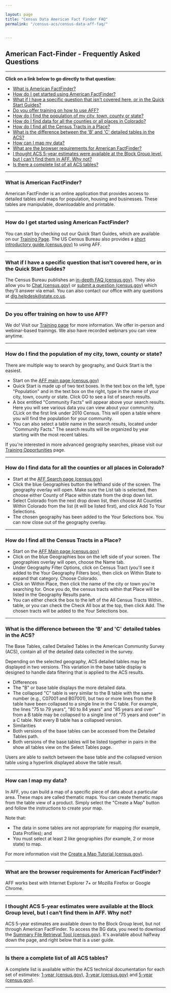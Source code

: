 ```yaml
---

layout: page
title: "Census Data American Fact Finder FAQ"
permalink: "/census-acs/census-data-aff-faq/"

    
---
```


## American Fact-Finder - Frequently Asked Questions

- - -

**Click on a link below to go directly to that question:**

- [What is American FactFinder?](#what-is-american-factfinder)
- [How do I get started using American FactFinder?](#how-do-i-get-started-using-american-factfinder)
- [What if I have a specific question that isn\'t covered here, or in the Quick Start Guides?](#what-if-i-have-a-specific-question-that-isnt-covered-here-or-in-the-quick-start-guides)
- [Do you offer training on how to use AFF?](#do-you-offer-training-on-how-to-use-aff)
- [How do I find the population of my city, town, county or state?](#how-do-i-find-the-population-of-my-city-town-county-or-state)
- [How do I find data for all the counties or all places in Colorado?](#how-do-i-find-data-for-all-the-counties-or-all-places-in-colorado)
- [How do I find all the Census Tracts in a Place?](#how-do-i-find-all-the-census-tracts-in-a-place)
- [What is the difference between the \'B\' and \'C\' detailed tables in the ACS?](#what-is-the-difference-between-the-b-and-c-detailed-tables-in-the-acs)
- [How can I map my data?](#how-can-i-map-my-data)
- [What are the browser requirements for American FactFinder?](#what-are-the-browser-requirements-for-american-factfinder)
- [I thought ACS 5-year estimates were available at the Block Group level, but I can\'t find them in AFF. Why not?](#i-thought-acs-5-year-estimates-were-available-at-the-block-group-level-but-i-cant-find-them-in-aff-why-not)
- [Is there a complete list of all ACS tables?](#is-there-a-complete-list-of-all-acs-tables)

---

### What is American FactFinder?

American FactFinder is an online application that provides access to detailed tables and maps for population, housing and businesses. These tables are manipulable, downloadable and printable.

- - -

### How do I get started using American FactFinder?

You can start by checking out our Quick Start Guides, which are available on our [Training Page](/demography/training#training). The US Census Bureau also provides a [short introductory guide (census.gov)](http://factfinder.census.gov/faces/nav/jsf/pages/index.xhtml) to using AFF.

- - -

### What if I have a specific question that isn\'t covered here, or in the Quick Start Guides?

The Census Bureau publishes an [in-depth FAQ (census.gov)](https://ask.census.gov/faq.php?dept=769&id=5000). They also allow you to [Chat (census.gov)](https://ask.census.gov/chat/phplive.php?d=1) or [submit a question (census.gov)](https://ask.census.gov/newrequest.php) which they\'ll answer via email. You can also contact our office with any questions at [dlg.helpdesk@state.co.us](mailto:dlg.helpdesk@state.co.us).

- - -

### Do you offer training on how to use AFF?

We do! Visit our [Training page](/demography/training#training) for more information. We offer in-person and webinar-based trainings. We also have recorded webinars you can view anytime.

- - -

### How do I find the population of my city, town, county or state?

There are multiple way to search by geography, and Quick Start is the easiest.

- Start on the [AFF main page (census.gov)](http://factfinder2.census.gov/)
- Quick Start is made up of two text boxes. In the text box on the left, type \"Population\" and in the text box on the right, type in the name of your city, town, county or state. Click GO to see a list of search results.
- A box entitled \"Community Facts\" will appear above your search results. Here you will see various data you can view about your community. CLick on the first link under 2010 Census. This will open a table where you will find the population for your community.
- You can also select a table name in the search results, located under \"Community Facts.\" The search results will be organized by year starting with the most recent tables.

If you\'re interested in more advanced geography searches, please visit our [Training Opportunities](/demography/training#training) page.

- - -

### How do I find data for all the counties or all places in Colorado?

- Start at the [AFF Search page (census.gov)](http://factfinder2.census.gov/faces/nav/jsf/pages/searchresults.xhtml?refresh=t)
- Click the blue Geographies button the lefthand side of the screen. The geography overlay will open. Make sure the List tab is selected, then choose either County of Place within state from the drop down list.
- Select Colorado from the next drop down list, then choose All Counties Within Colorado from the list (it will be listed first), and click Add To Your Selections.
- The chosen geography has been added to the Your Selections box. You can now close out of the geography overlay.

- - -

### How do I find all the Census Tracts in a Place?

- Start on the [AFF Main page (census.gov)](http://factfinder2.census.gov/faces/nav/jsf/pages/index.xhtml)
- Click on the blue Geographies box on the left side of your screen. The geographies overlay will open, choose the Name tab.
- Under Geography Filter Options, click on Census Tract (you\'ll see it added to the Your Geography Filters box), then click on Within State to expand that category. Choose Colorado.
- Click on Within Place, then click the name of the city or town you\'re searching for. Once you do, the census tracts within that Place will be listed in the Geography Results pane.
- You can either check the box to the left of the All Census Tracts Within.. table, or you can check the Check All box at the top, then click Add. The chosen tracts will be added to the Your Selections box.

- - -

### What is the difference between the \'B\' and \'C\' detailed tables in the ACS?

The Base Tables, called Detailed Tables in the American Community Survey (ACS), contain all of the detailed data collected in the survey.

Depending on the selected geography, ACS detailed tables may be displayed in two versions. This variation in the base table display is designed to handle data filtering that is applied to the ACS results.

- Differences
 - The \"B\" or base table displays the more detailed data.
 - The collapsed \"C\" table is very similar to the B table with the same number (e.g., C07001 and B07001), but two or more lines from the B table have been collapsed to a single line in the C table. For example, the lines \"75 to 79 years\", \"80 to 84 years\" and \"85 years and over\" from a B table may be collapsed to a single line of \"75 years and over\" in a C table. Not every B table has a collapsed version.
- Similarities
 - Both versions of the base tables can be accessed from the Detailed Tables path.
 - Both versions of the base tables will be listed together in pairs in the show all tables view on the Select Tables page.

Users are able to switch between the base table and the collapsed version table using a hyperlink displayed above the table result.

- - -

### How can I map my data?

In AFF, you can build a map of a specific piece of data about a particular area. These maps are called thematic maps. You can create thematic maps from the table view of a product. Simply select the \"Create a Map\" button and follow the instructions to create your map.

Note that:

- The data in some tables are not appropriate for mapping (for example, Data Profiles); and  
- You must select at least 2 like geographies (for example, 2 or mose state) to map.

For more information visit the [Create a Map Tutorial (census.gov)](http://factfinder2.census.gov/help/en/tutorials/createmap_tut.htm).

- - -

### What are the browser requirements for American FactFinder?

AFF works best with Internet Explorer 7+ or Mozilla Firefox or Google Chrome.

- - -

### I thought ACS 5-year estimates were available at the Block Group level, but I can\'t find them in AFF. Why not?

ACS 5-year estimates are available down to the Block Group level, but not through American FactFinder. To access the BG data, you need to download the [Summary File Retrieval Tool (census.gov)](http://www.census.gov/acs/www/data_documentation/summary_file/). It\'s available about halfway down the page, and right below that is a user guide.

- - -

### Is there a complete list of all ACS tables?

A complete list is available within the ACS technical documentation for each set of estimates: [1-year (census.gov)](http://www2.census.gov/acs2010_1yr/summaryfile/ACS_2010_SF_Tech_Doc.pdf), [3-year (census.gov)](http://www2.census.gov/acs2010_3yr/summaryfile/ACS_2008-2010_SF_Tech_Doc.pdf) and [5-year (census.gov)](http://www2.census.gov/acs2010_5yr/summaryfile/ACS_2006-2010_SF_Tech_Doc.pdf).


---

